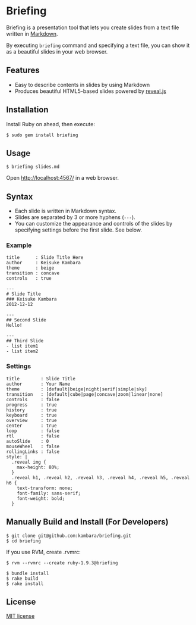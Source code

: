 # Briefing

Briefing is a presentation tool that lets you create slides from a text file written in [Markdown](http://daringfireball.net/projects/markdown/).

By executing `briefing` command and specifying a text file,
you can show it as a beautiful slides in your web browser.

## Features

- Easy to describe contents in slides by using Markdown
- Produces beautiful HTML5-based slides powered by [reveal.js](https://github.com/hakimel/reveal.js/)

## Installation

Install Ruby on ahead, then execute:

    $ sudo gem install briefing

## Usage

    $ briefing slides.md

Open [http://localhost:4567/](http://localhost:4567/) in a web browser.

## Syntax

- Each slide is written in Markdown syntax.
- Slides are separated by 3 or more hyphens (`---`).
- You can customize the appearance and controls of the slides by specifying settings before the first slide. See below.

### Example

    title      : Slide Title Here
    author     : Keisuke Kambara
    theme      : beige
    transition : concave
    controls   : true
    
    ---
    # Slide Title
    ### Keisuke Kambara
    2012-12-12
    
    ---
    ## Second Slide
    Hello!
    
    ---
    ## Third Slide
    - list item1
    - list item2

### Settings

    title        : Slide Title
    author       : Your Name
    theme        : [default|beige|night|serif|simple|sky]
    transition   : [default|cube|page|concave|zoom|linear|none]
    controls     : false
    progress     : true
    history      : true
    keyboard     : true
    overview     : true
    center       : true
    loop         : false
    rtl          : false
    autoSlide    : 0
    mouseWheel   : false
    rollingLinks : false
    style: |
      .reveal img {
        max-height: 80%;
      }
      .reveal h1, .reveal h2, .reveal h3, .reveal h4, .reveal h5, .reveal h6 {
        text-transform: none;
        font-family: sans-serif;
        font-weight: bold;
      }

## Manually Build and Install (For Developers)

    $ git clone git@github.com:kambara/briefing.git
    $ cd briefing

If you use RVM, create .rvmrc:

    $ rvm --rvmrc --create ruby-1.9.3@briefing

    $ bundle install
    $ rake build
    $ rake install

## License

[MIT license](http://opensource.org/licenses/MIT)

